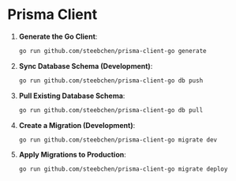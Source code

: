 # Prisma Client


1. **Generate the Go Client**:
   ```bash
   go run github.com/steebchen/prisma-client-go generate
   ```

2. **Sync Database Schema (Development)**:
   ```bash
   go run github.com/steebchen/prisma-client-go db push
   ```

3. **Pull Existing Database Schema**:
   ```bash
   go run github.com/steebchen/prisma-client-go db pull
   ```

4. **Create a Migration (Development)**:
   ```bash
   go run github.com/steebchen/prisma-client-go migrate dev
   ```

5. **Apply Migrations to Production**:
   ```bash
   go run github.com/steebchen/prisma-client-go migrate deploy
   ```
